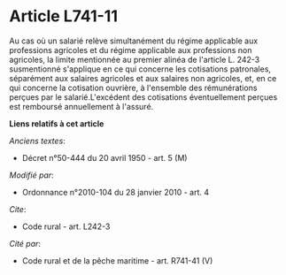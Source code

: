 # Article L741-11

Au cas où un salarié relève simultanément du régime applicable aux professions agricoles et du régime applicable aux
professions non agricoles, la limite mentionnée au premier alinéa de l'article L. 242-3 susmentionné s'applique en ce qui
concerne les cotisations patronales, séparément aux salaires agricoles et aux salaires non agricoles, et, en ce qui concerne
la cotisation ouvrière, à l'ensemble des rémunérations perçues par le salarié.L'excédent des cotisations éventuellement
perçues est remboursé annuellement à l'assuré.

**Liens relatifs à cet article**

_Anciens textes_:

  - Décret n°50-444 du 20 avril 1950 - art. 5 (M)

_Modifié par_:

  - Ordonnance n°2010-104 du 28 janvier 2010 - art. 4

_Cite_:

  - Code rural - art. L242-3

_Cité par_:

  - Code rural et de la pêche maritime - art. R741-41 (V)
